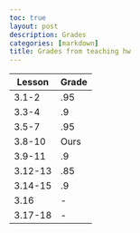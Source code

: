 ```yaml
---
toc: true
layout: post
description: Grades
categories: [markdown]
title: Grades from teaching hw
---
```


| Lesson | Grade |
|-|-|
|3.1-2| .95 |
|3.3-4| .9 |
|3.5-7| .95 |
|3.8-10| Ours |
|3.9-11| .9 |
|3.12-13| .85 |
|3.14-15| .9 |
|3.16| - |
|3.17-18| - |